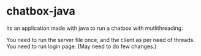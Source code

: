 # chatbox-java
Its an application made with java to run a chatbox with mutlithreading.

You need to run the server file once, and the client as per need of threads.
You need to run login page. (May need to do few changes.)
